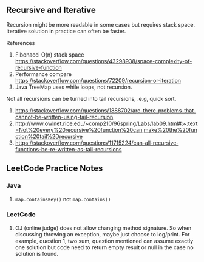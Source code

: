 ## Recursive and Iterative

Recursion might be more readable in some cases but requires stack space. Iterative solution in practice can often be
faster.

References

1. Fibonacci O(n) stack space https://stackoverflow.com/questions/43298938/space-complexity-of-recursive-function
1. Performance compare https://stackoverflow.com/questions/72209/recursion-or-iteration
1. Java TreeMap uses while loops, not recursion.

Not all recursions can be turned into tail recursions, .e.g, quick sort.

1. https://stackoverflow.com/questions/1888702/are-there-problems-that-cannot-be-written-using-tail-recursion
1. http://www.owlnet.rice.edu/~comp210/96spring/Labs/lab09.html#:~:text=Not%20every%20recursive%20function%20can,make%20the%20function%20tail%2Drecursive
1. https://stackoverflow.com/questions/11715224/can-all-recursive-functions-be-re-written-as-tail-recursions

## LeetCode Practice Notes

### Java

1. `map.containsKey()` not `map.contains()`

### LeetCode

1. OJ (online judge) does not allow changing method signature. So when discussing throwing an exception, maybe just
   choose to log/print. For example, question 1, two sum, question mentioned can assume exactly one solution but code
   need to return empty result or null in the case no solution is found.
